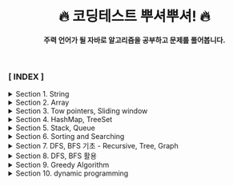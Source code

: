 <div align="center">

<h1>🔥 코딩테스트 뿌셔뿌셔! 🔥 </h1>

<b>주력 언어가 될 자바로 알고리즘을 공부하고 문제를 풀어봅니다.</b>

</div>

<br>

### **[ INDEX ]**

<details>
<summary>Section 1. String</summary>

1. [문자 찾기](src/com/algorithm/section1/section1_01)
2. [대소문자 변환](src/com/algorithm/section1/section1_02)
3. [문장 속 단어 (indexOf(), substring())](src/com/algorithm/section1/section1_03)
4. [단어 뒤집기 (StringBuilder 이용법 또는 직접뒤집기)](src/com/algorithm/section1/section1_04)
5. [특정 문자 뒤집기 (toCharArray())](src/com/algorithm/section1/section1_05)
6. [중복문자제거](src/com/algorithm/section1/section1_06)
7. [회문문자열](src/com/algorithm/section1/section1_07)
8. [유효한 팰린드롬 (replaceAll 정규식이용)](src/com/algorithm/section1/section1_08)
9. [숫자만 추출](src/com/algorithm/section1/section1_09)
10. [가장 짧은 문자거리](src/com/algorithm/section1/section1_10)
11. [문자열 압축](src/com/algorithm/section1/section1_11)
12. [암호 (replace(), parseInt(string, 2))](src/com/algorithm/section1/section1_12)

</details>

<details>
<summary>Section 2. Array</summary>

1. [큰 수 출력하기](src/com/algorithm/section2/section2_01)
2. [보이는 학생](src/com/algorithm/section2/section2_02)
3. [가위바위보](src/com/algorithm/section2/section2_03)
4. [피보나치 수열](src/com/algorithm/section2/section2_04)
5. [소수 (에라토스테네스 체)](src/com/algorithm/section2/section2_05)
6. [뒤집은 소수](src/com/algorithm/section2/section2_06)
7. [점수계산](src/com/algorithm/section2/section2_07)
8. [등수구하기](src/com/algorithm/section2/section2_08)
9. [격자판 최대합](src/com/algorithm/section2/section2_09)
10. [봉우리](src/com/algorithm/section2/section2_10)
11. [임시반장 정하기](src/com/algorithm/section2/section2_11)
12. [멘토링](src/com/algorithm/section2/section2_12)
</details>

<details>
<summary>Section 3. Tow pointers, Sliding window</summary>

1. [두 배열 합치기 (two pointers algorithm)](src/com/algorithm/section3/section3_01)
2. [공통원소 구하기(two pointers algorithm)](src/com/algorithm/section3/section3_02)
3. [최대 매출 (Sliding window)](src/com/algorithm/section3/section3_03)
4. [연속부분 수열 (복합적 문제)](src/com/algorithm/section3/section3_04)
5. [연속된 자연수의 합 (two pointers)](src/com/algorithm/section3/section3_05)
6. 연속된 자연수의 합 (수학)
7. 최대 길이 연속부분 수열 (복합적 문제)
</details>

<details>
<summary>Section 4. HashMap, TreeSet</summary>

1. 학급 회장
2. 아나그램 (HashMap)
3. 매출액의 종류 (Hash, sliding window)
4. 모든 아나그램 찾기 (Hash, sliding window : 시간복잡도 O(n))
5. K번째 큰 수
</details>

<details>
<summary>Section 5. Stack, Queue</summary>

1. 올바른 괄호
2. 괄호문자제거
3. 크레인 인형뽑기(카카오)
4. 후위식 연산(postfix)
5. 쇠막대기
6. 공주구하기
7. 교육과정 설계
8. 응급실
</details>

<details>
<summary>Section 6. Sorting and Searching</summary>

1. 선택정렬
2. 버블정렬
3. 삽입정렬
4. LRU (캐시, 카카오 변형)
5. 중복확인
6. 장난꾸러기
7. 좌표 정렬 (compareTo)
8. 이분검색
9. 뮤직비디오 (결정알고리즘)
10. 마구간 정하기(결정알고리즘)
</details>

<details>
<summary>Section 7. DFS, BFS 기초 - Recursive, Tree, Graph</summary>

1. 재귀함수 (스택프레임)
2. 이진수 출력 (재귀)
3. 팩토리얼
4. 피보나치 재귀 (메모이제이션)
5. 이진트리순회 (DFS : Depth-First Search)
6. 부분집합 구하기 (DFS)
7. 이진트리 레벨탐색 (BFS : Breadth-First Search)
8. 송아지 찾기1 (BFS)
9. Tree 말단노드까지의 까장 짧은 경로 (DFS)
10. Tree 말단노드까지의 까장 짧은 경로 (BFS)
11. 그래프와 인접행렬
12. 경로탐색 (DFS)
13. 경로탐색 (인접리스트, ArrayList)
14. 그래프 최단거리 (BFS)
</details>

<details>
<summary>Section 8. DFS, BFS 활용</summary>

1. 합이 같은 부분집합
2. 바둑이 승차
3. 최대점수 구하기
4. 중복순열
5. 동전교환
6. 순열 구하기
7. 조합수 (메모이제이션)
8. 수열 추측하기
9. 조합 구하기
10. 미로탐색 (DFS)
11. 미로의 최단거리 통로 (BFS)
12. 토마토 (BFS)
13. 섬나라 아일랜드 (DFS)
14. 섬나라 아일랜드 (BFS)
15. 피자배달거리 (DFS)
</details>

<details>
<summary>Section 9. Greedy Algorithm</summary>

1. 씨름선수
2. 회의실 배정
3. 결혼식
4. 최대수입스케쥴 (PriorityQueue)
5. 다익스트라 알고리즘
6. 친구인가 (Uion & Find)
7. 원더랜드 (크루스칼 : Uion & Find)
8. 원더랜드 (프림 : PriorityQueue)
</details>

<details>
<summary>Section 10. dynamic programming</summary>

1. 계단오르기
2. 돌다리 건너기
3. 최대부분증가수열 (LIS)
4. 가장 높은 탑 쌓기 (LIS 응용)
5. 동전교환 (냅색 알고리즘)
6. 최대점수 구하기 (냅색 알고리즘)
7. 풀어보면 좋은 문제 목록
</details>



